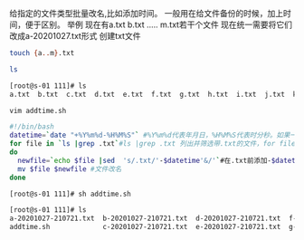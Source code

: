 给指定的文件类型批量改名,比如添加时间。
一般用在给文件备份的时候，加上时间，便于区别。
举例
现在有a.txt b.txt ..... m.txt若干个文件
现在统一需要将它们改成a-20201027.txt形式
创建txt文件
```bash
touch {a..m}.txt
```
```bash
ls
```
```bash
[root@s-01 111]# ls
a.txt  b.txt  c.txt  d.txt  e.txt  f.txt  g.txt  h.txt  i.txt  j.txt  k.txt  l.txt  m.txt
```

```bash
vim addtime.sh
```
```bash
#!/bin/bash
datetime=`date "+%Y%m%d-%H%M%S"` #%Y%m%d代表年月日，%H%M%S代表时分秒。如果一天只备份一次的话，可以不需要时分秒这个参数。
for file in `ls |grep .txt`#ls |grep .txt 列出并筛选带.txt的文件，for file in `ls |grep .txt`则是对目标文件进行for循环
do
  newfile=`echo $file |sed  's/.txt/'-$datetime'&/'`#在.txt前添加-$datetime，实际效果就是-20201027.txt
  mv $file $newfile #文件改名
done
```

```sh
[root@s-01 111]# sh addtime.sh
```
```sh
[root@s-01 111]# ls
a-20201027-210721.txt  b-20201027-210721.txt  d-20201027-210721.txt  f-20201027-210721.txt  h-20201027-210721.txt  j-20201027-210721.txt  l-20201027-210721.txt
addtime.sh             c-20201027-210721.txt  e-20201027-210721.txt  g-20201027-210721.txt  i-20201027-210721.txt  k-20201027-210721.txt  m-20201027-210721.txt
```
